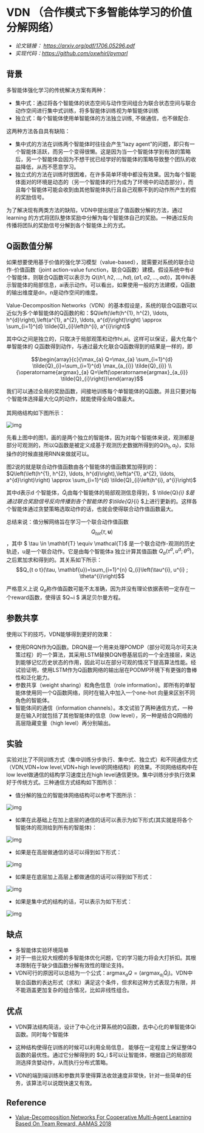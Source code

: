 # VDN （合作模式下多智能体学习的价值分解网络）

- *论文链接： https://arxiv.org/pdf/1706.05296.pdf*
- *实现代码：https://github.com/oxwhirl/pymarl*

## 背景

多智能体强化学习的传统解决方案有两种：

- 集中式：通过将各个智能体的状态空间与动作空间组合为联合状态空间与联合动作空间进行集中式训练，将多智能体训练视为单智能体训练
- 独立式：每个智能体使用单智能体的方法独立训练, 不做通信，也不做配合.

这两种方法各自具有缺陷：

- 集中式的方法在训练两个智能体时往往会产生”lazy agent”的问题，即只有一个智能体活跃，而另一个变得很懒。这是因为当一个智能体学到有效的策略后，另一个智能体会因为不想干扰已经学好的智能体的策略导致整个团队的收益降低，从而不愿意学习。
- 独立式的方法在训练时很困难，在许多简单环境中都没有效果。因为每个智能体面对的环境是动态的（另一个智能体的行为成为了环境中的动态部分），而且每个智能体可能会收到由其他智能体执行且自己观察不到的动作所产生的假的奖励信号。

为了解决现有两类方法的缺陷，VDN中提出提出了值函数分解的方法，通过 learning 的方式将团队整体奖励中分解为每个智能体自己的奖励。一种通过反向传播将团队的奖励信号分解到各个智能体上的方式。

## Q函数值分解

如果想要使用基于价值的强化学习模型（value-based），就需要对系统的联合动作-价值函数（joint action-value function，联合Q函数）建模。假设系统中有d个智能体，则联合Q函数可以表示为 $Q((h1,h2,…,hd),(a1,a2,…,ad))$，其中hi表示智能体的局部信息，ai表示动作。可以看出，如果使用一般的方法建模，Q函数的输出维度是dn，n是动作空间的维度。

Value-Decomposition Networks（VDN）的基本假设是，系统的联合Q函数可以近似为多个单智能体的Q函数的和：$Q\left(\left(h^{1}, h^{2}, \ldots, h^{d}\right),\left(a^{1}, a^{2}, \ldots, a^{d}\right)\right) \approx \sum_{i=1}^{d} \tilde{Q}_{i}\left(h^{i}, a^{i}\right)$

其中Qi之间是独立的，只取决于局部观策和动作hi,ai。这样可以保证，最大化每个单智能体的 $Q̃_i$函数得到动作，与通过最大化联合Q函数得到的结果是一样的，即

$$\begin{array}{c}{\max_{a} Q=\max_{a} \sum_{i=1}^{d} \tilde{Q}_{i}=\sum_{i=1}^{d} \max_{a_{i}} \tilde{Q}_{i}} \\ {\operatorname{argmax}_{a} Q=\left(\operatorname{argmax}_{a_{i}} \tilde{Q}_{i}\right)}\end{array}$$

我们可以通过全局的奖励函数，间接地训练每个单智能体的Q函数。并且只要对每个智能体选择最大化$Q̃_i$的动作，就能使得全局Q值最大。



其网络结构如下图所示：

![img](https://img-blog.csdnimg.cn/20210527093123262.png?x-oss-process=image/watermark,type_ZmFuZ3poZW5naGVpdGk,shadow_10,text_aHR0cHM6Ly9ibG9nLmNzZG4ubmV0L3dlaXhpbl8zOTA1OTAzMQ==,size_1,color_FFFFFF,t_70#pic_center)

先看上图中的图1，画的是两个独立的智能体，因为对每个智能体来说，观测都是部分可观测的，所以Q函数是被定义成基于观测历史数据所得到的$Q\left(h_{t}, a_{t}\right)$，实际操作的时候直接用RNN来做就可以。

图2说的就是联合动作值函数由各个智能体的值函数累加得到的：$Q\left(\left(h^{1}, h^{2}, \ldots, h^{d}\right),\left(a^{1}, a^{2}, \ldots, a^{d}\right)\right) \approx \sum_{i=1}^{d} \tilde{Q}_{i}\left(h^{i}, a^{i}\right)$

其中d表示d 个智能体，$\tilde{Q}_{i}$由每个智能体的局部观测信息得到，$ \tilde{Q}_{i} $是通过联合奖励信号反向传播到各个智能体的 $\tilde{Q}_{i} $上进行更新的。这样各个智能体通过贪婪策略选取动作的话，也就会使得联合动作值函数最大。

总结来说：值分解网络旨在学习一个联合动作值函数 $$Q_{t o t}(\tau, \mathbf{u})$$，其中 $ \tau \in \mathbf{T} \equiv \mathcal{T}$ 是一个联合动作-观测的历史轨迹，u是一个联合动作。它是由每个智能体a 独立计算其值函数 $Q_{a}\left(\tau^{a}, u^{a} ; \theta^{a}\right)$，之后累加求和得到的。其关系如下所示：$$Q_{t o t}(\tau, \mathbf{u})=\sum_{i=1}^{n} Q_{i}\left(\tau^{i}, u^{i} ; \theta^{i}\right)$$

严格意义上说 $Q_{a}$称作值函数可能不太准确，因为并没有理论依据表明一定存在一个reward函数，使得该 $Q~i $ 满足贝尔曼方程。

## 参数共享

使用以下的技巧，VDN能够得到更好的效果：

- 使用DRQN作为Q函数。DRQN是一个用来处理POMDP（部分可观马尔可夫决策过程）的一个算法，其采用LSTM替换DQN卷基层后的一个全连接层，来达到能够记忆历史状态的作用，因此可以在部分可观的情况下提高算法性能。经试验证明，使用LSTM作为Q函数网络的输出层在PODMP环境下有更强的鲁棒性和泛化能力。
- 参数共享（weight sharing）和角色信息（role information）。即所有的单智能体使用同一个Q函数网络，同时在输入中加入一个one-hot 向量来区别不同角色的智能体。
- 智能体间的通信（information channels）。本文试验了两种通信方式，一种是在输入时就包括了其他智能体的信息（low level），另一种是结合Q网络的高层隐藏变量（high level）再分别输出。

## 实验

实验对比了不同训练方式（集中训练分步执行、集中式、独立式）和不同通信方式（VDN,VDN+low level,VDN+high level的网络结构）的效果。不同网络结构中在low level做通信的结构学习速度比在high level通信更快。集中训练分步执行效果好于传统方式。三种通信方式结构如下图所示：

- 值分解的独立的智能体网络结构可以参考下图所示：

![img](https://img-blog.csdnimg.cn/20210527103005830.png?x-oss-process=image/watermark,type_ZmFuZ3poZW5naGVpdGk,shadow_10,text_aHR0cHM6Ly9ibG9nLmNzZG4ubmV0L3dlaXhpbl8zOTA1OTAzMQ==,size_1,color_FFFFFF,t_70#pic_center)

- 如果在此基础上在加上底层的通信的话可以表示为如下形式(其实就是将各个智能体的观测给到所有的智能体)：

![img](https://img-blog.csdnimg.cn/20210527103111397.png?x-oss-process=image/watermark,type_ZmFuZ3poZW5naGVpdGk,shadow_10,text_aHR0cHM6Ly9ibG9nLmNzZG4ubmV0L3dlaXhpbl8zOTA1OTAzMQ==,size_1,color_FFFFFF,t_70#pic_center)

- 如果是在高层做通信的话可以得到如下形式：

![img](https://img-blog.csdnimg.cn/20210527103321579.png?x-oss-process=image/watermark,type_ZmFuZ3poZW5naGVpdGk,shadow_10,text_aHR0cHM6Ly9ibG9nLmNzZG4ubmV0L3dlaXhpbl8zOTA1OTAzMQ==,size_1,color_FFFFFF,t_70#pic_center)

- 如果是在底层加上高层上都做通信的话可以得到如下形式：

![img](https://img-blog.csdnimg.cn/20210527103702795.png?x-oss-process=image/watermark,type_ZmFuZ3poZW5naGVpdGk,shadow_10,text_aHR0cHM6Ly9ibG9nLmNzZG4ubmV0L3dlaXhpbl8zOTA1OTAzMQ==,size_1,color_FFFFFF,t_70#pic_center)

- 如果是集中式的结构的话，可以表示为如下形式：

![img](https://img-blog.csdnimg.cn/20210527103513555.png?x-oss-process=image/watermark,type_ZmFuZ3poZW5naGVpdGk,shadow_10,text_aHR0cHM6Ly9ibG9nLmNzZG4ubmV0L3dlaXhpbl8zOTA1OTAzMQ==,size_1,color_FFFFFF,t_70#pic_center)

## 缺点

- 多智能体实验环境简单
- 对于一些比较大规模的多智能体优化问题，它的学习能力将会大打折扣。其根本限制在于缺少值函数分解有效性的理论支持。
- VDN可行的原因可以总结为一个公式：$\operatorname{argmax}_{a} Q=\left(\operatorname{argmax}_{a_{i}} \tilde{Q}_{i}\right)$。VDN中联合函数的表达形式（求和）满足这个条件，但求和这种方式表现力有限，并不能涵盖更加复杂的组合情况，比如非线性组合。

## 优点

- VDN算法结构简洁，设计了中心化计算系统的Q函数，去中心化的单智能体Qi函数。同时每个智能体
- 这种结构使得在训练的时候可以利用全局信息， 能够在一定程度上保证整体Q函数的最优性。通过它分解得到的 $Q_i $可以让智能体，根据自己的局部观测选择贪婪动作，从而执行分布式策略。

- VDN的端到端训练和参数共享使得算法收敛速度非常快，针对一些简单的任务，该算法可以说既快速又有效。

## Reference

- [Value-Decomposition Networks For Cooperative Multi-Agent Learning Based On Team Reward, AAMAS 2018](https://arxiv.org/pdf/1706.05296.pdf)
